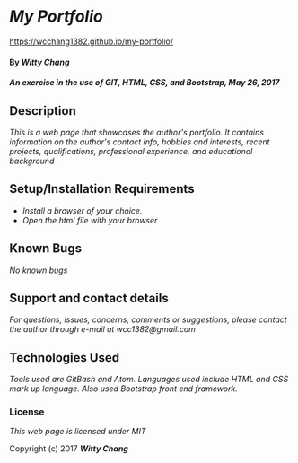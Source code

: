 # _My Portfolio_
https://wcchang1382.github.io/my-portfolio/

#### By _**Witty Chang**_

#### _An exercise in the use of GIT, HTML, CSS, and Bootstrap, May 26, 2017_

## Description

_This is a web page that showcases the author's portfolio. It contains information on the author's contact info, hobbies and interests, recent projects, qualifications, professional experience, and educational background_

## Setup/Installation Requirements

* _Install a browser of your choice._
* _Open the html file with your browser_



## Known Bugs

_No known bugs_

## Support and contact details

_For questions, issues, concerns, comments or suggestions, please contact the author through e-mail at wcc1382@gmail.com_

## Technologies Used

_Tools used are GitBash and Atom. Languages used include HTML and CSS mark up language. Also used Bootstrap front end framework._

### License

*This web page is licensed under MIT*

Copyright (c) 2017 **_Witty Chang_**
